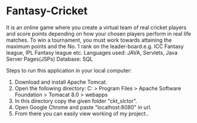 # Fantasy-Cricket

It is an online game where you create a virtual team of real cricket players and score points depending on how your chosen players perform in real life matches. 
To win a tournament, you must work towards attaining the maximum points and the No. 
1 rank on the leader-board.e.g. ICC Fantasy league, IPL Fantasy league etc.
Languages used: JAVA, Servlets, Java Server Pages(JSPs)
Database: SQL

Steps to run this application in your local computer:

  1. Download and install Apache Tomcat.
  2. Open the following directory: C: > Program Files > Apache Software Foundation > Tomacat 8.0 > webapps
  3. In this directory copy the given folder "ckt_slctor".
  4. Open Google Chrome and paste "localhost:8080" in url.
  5. From there you can easily view working of my project..
